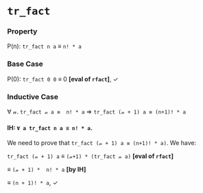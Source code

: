 # `tr_fact`  <!--- Problem name goes here; this is not a correct proof! -->

### Property
P(n): `tr_fact n a` ≡ `n! * a`  <!--- Change this too --->

### Base Case
P(0): `tr_fact 0 0` ≡ 0 **[eval of `rfact`]**, ✓  <!-- More changes go here --->

### Inductive Case
∀ 𝓃. `tr_fact 𝓃 a ≡  n! * a` ⇒ `tr_fact (𝓃 + 1) a ≡ (n+1)! * a`

#### IH: `∀ a tr_fact n a ≡ n! * a`.  <!--- Change this too --->
We need to prove that `tr_fact (𝓃 + 1) a ≡ (n+1)! * a)`.  We have:

`tr_fact (𝓃 + 1) a` ≡ `(𝓃+1) * (tr_fact 𝓃 a)` **[eval of `rfact`]**

≡ `(𝓃 + 1) *  n! * a` **[by IH]**

≡ `(n + 1)! * a`, ✓
